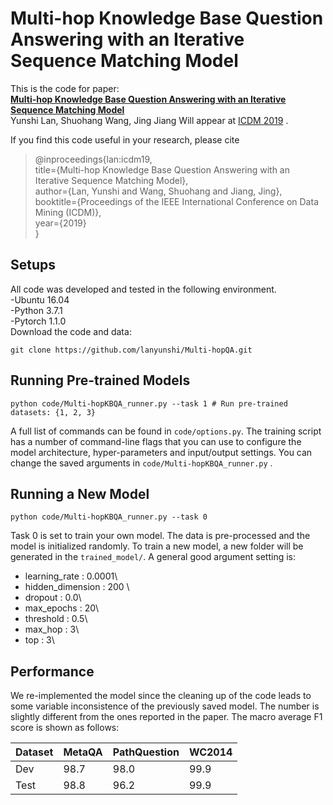 # **Multi-hop Knowledge Base Question Answering with an Iterative Sequence Matching Model**
This is the code for paper:\
**[Multi-hop Knowledge Base Question Answering with an Iterative Sequence Matching Model]()**\
Yunshi Lan, Shuohang Wang, Jing Jiang
Will appear at [ICDM 2019](http://icdm2019.bigke.org/) .

If you find this code useful in your research, please cite
>@inproceedings{lan:icdm19,\
>title={Multi-hop Knowledge Base Question Answering with an Iterative Sequence Matching Model},\
>author={Lan, Yunshi and Wang, Shuohang and Jiang, Jing},\
>booktitle={Proceedings of the IEEE International Conference on Data Mining (ICDM)},\
>year={2019}\
>}

## **Setups** 
All code was developed and tested in the following environment. \
-Ubuntu 16.04\
-Python 3.7.1\
-Pytorch 1.1.0\
Download the code and data:
```
git clone https://github.com/lanyunshi/Multi-hopQA.git
```
## **Running Pre-trained Models**
```
python code/Multi-hopKBQA_runner.py --task 1 # Run pre-trained datasets: {1, 2, 3}
```
A full list of commands can be found in ```code/options.py```. The training script has a number of command-line flags that you can use to configure the model architecture, hyper-parameters and input/output settings. You can change the saved arguments in ```code/Multi-hopKBQA_runner.py``` .
## **Running a New Model**
```
python code/Multi-hopKBQA_runner.py --task 0
```
Task 0 is set to train your own model. The data is pre-processed and the model is initialized randomly. To train a new model, a new folder will be generated in the ```trained_model/```. A general good argument setting is:
- learning_rate : 0.0001\
- hidden_dimension : 200 \
- dropout : 0.0\
- max_epochs : 20\
- threshold : 0.5\
- max_hop : 3\
- top : 3\
## **Performance**
We re-implemented the model since the cleaning up of the code leads to some variable inconsistence of the previously saved model. The number is slightly different from the ones reported in the paper. The macro average F1 score is shown as follows:

|Dataset|MetaQA|PathQuestion|WC2014|
|---|---|---|---|
|Dev|98.7|98.0|99.9|
|Test|98.8|96.2|99.9|

